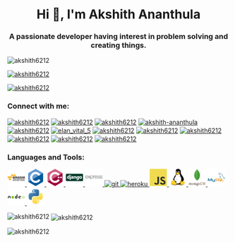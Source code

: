 <h1 align="center">Hi 👋, I'm Akshith Ananthula</h1>
<h3 align="center">A passionate developer having interest in problem solving and creating things.</h3>

<p align="left"> <img src="https://komarev.com/ghpvc/?username=akshith6212&label=Profile%20views&color=0e75b6&style=flat" alt="akshith6212" /> </p>

<p align="left"> <a href="https://github.com/ryo-ma/github-profile-trophy"><img src="https://github-profile-trophy.vercel.app/?username=akshith6212" alt="akshith6212" /></a> </p>

<p align="left"> <a href="https://twitter.com/akshith6212" target="blank"><img src="https://img.shields.io/twitter/follow/akshith6212?logo=twitter&style=for-the-badge" alt="akshith6212" /></a> </p>

<h3 align="left">Connect with me:</h3>
<p align="left">
<a href="https://codepen.io/akshith6212" target="blank"><img align="center" src="https://raw.githubusercontent.com/rahuldkjain/github-profile-readme-generator/master/src/images/icons/Social/codepen.svg" alt="akshith6212" height="30" width="40" /></a>
<a href="https://dev.to/akshith6212" target="blank"><img align="center" src="https://cdn.jsdelivr.net/npm/simple-icons@3.0.1/icons/dev-dot-to.svg" alt="akshith6212" height="30" width="40" /></a>
<a href="https://twitter.com/akshith6212" target="blank"><img align="center" src="https://raw.githubusercontent.com/rahuldkjain/github-profile-readme-generator/master/src/images/icons/Social/twitter.svg" alt="akshith6212" height="30" width="40" /></a>
<a href="https://linkedin.com/in/akshith-ananthula" target="blank"><img align="center" src="https://raw.githubusercontent.com/rahuldkjain/github-profile-readme-generator/master/src/images/icons/Social/linked-in-alt.svg" alt="akshith-ananthula" height="30" width="40" /></a>
<a href="https://stackoverflow.com/users/akshith6212" target="blank"><img align="center" src="https://raw.githubusercontent.com/rahuldkjain/github-profile-readme-generator/master/src/images/icons/Social/stack-overflow.svg" alt="akshith6212" height="30" width="40" /></a>
<a href="https://instagram.com/elan_vital_5" target="blank"><img align="center" src="https://raw.githubusercontent.com/rahuldkjain/github-profile-readme-generator/master/src/images/icons/Social/instagram.svg" alt="elan_vital_5" height="30" width="40" /></a>
<a href="https://medium.com/akshith6212" target="blank"><img align="center" src="https://raw.githubusercontent.com/rahuldkjain/github-profile-readme-generator/master/src/images/icons/Social/medium.svg" alt="akshith6212" height="30" width="40" /></a>
<a href="https://www.codechef.com/users/akshith6212" target="blank"><img align="center" src="https://cdn.jsdelivr.net/npm/simple-icons@3.1.0/icons/codechef.svg" alt="akshith6212" height="30" width="40" /></a>
<a href="https://www.hackerrank.com/akshith6212" target="blank"><img align="center" src="https://raw.githubusercontent.com/rahuldkjain/github-profile-readme-generator/master/src/images/icons/Social/hackerrank.svg" alt="akshith6212" height="30" width="40" /></a>
<a href="https://codeforces.com/profile/akshith6212" target="blank"><img align="center" src="https://cdn.jsdelivr.net/npm/simple-icons@3.0.1/icons/codeforces.svg" alt="akshith6212" height="30" width="40" /></a>
<a href="https://www.leetcode.com/akshith6212" target="blank"><img align="center" src="https://raw.githubusercontent.com/rahuldkjain/github-profile-readme-generator/master/src/images/icons/Social/leet-code.svg" alt="akshith6212" height="30" width="40" /></a>
<a href="https://auth.geeksforgeeks.org/user/akshith6212" target="blank"><img align="center" src="https://raw.githubusercontent.com/rahuldkjain/github-profile-readme-generator/master/src/images/icons/Social/geeks-for-geeks.svg" alt="akshith6212" height="30" width="40" /></a>
</p>

<h3 align="left">Languages and Tools:</h3>
<p align="left"> <a href="https://aws.amazon.com" target="_blank"> <img src="https://raw.githubusercontent.com/devicons/devicon/master/icons/amazonwebservices/amazonwebservices-original-wordmark.svg" alt="aws" width="40" height="40"/> </a> <a href="https://www.cprogramming.com/" target="_blank"> <img src="https://raw.githubusercontent.com/devicons/devicon/master/icons/c/c-original.svg" alt="c" width="40" height="40"/> </a> <a href="https://www.w3schools.com/cpp/" target="_blank"> <img src="https://raw.githubusercontent.com/devicons/devicon/master/icons/cplusplus/cplusplus-original.svg" alt="cplusplus" width="40" height="40"/> </a> <a href="https://www.djangoproject.com/" target="_blank"> <img src="https://raw.githubusercontent.com/devicons/devicon/master/icons/django/django-original.svg" alt="django" width="40" height="40"/> </a> <a href="https://expressjs.com" target="_blank"> <img src="https://raw.githubusercontent.com/devicons/devicon/master/icons/express/express-original-wordmark.svg" alt="express" width="40" height="40"/> </a> <a href="https://git-scm.com/" target="_blank"> <img src="https://www.vectorlogo.zone/logos/git-scm/git-scm-icon.svg" alt="git" width="40" height="40"/> </a> <a href="https://heroku.com" target="_blank"> <img src="https://www.vectorlogo.zone/logos/heroku/heroku-icon.svg" alt="heroku" width="40" height="40"/> </a> <a href="https://developer.mozilla.org/en-US/docs/Web/JavaScript" target="_blank"> <img src="https://raw.githubusercontent.com/devicons/devicon/master/icons/javascript/javascript-original.svg" alt="javascript" width="40" height="40"/> </a> <a href="https://www.linux.org/" target="_blank"> <img src="https://raw.githubusercontent.com/devicons/devicon/master/icons/linux/linux-original.svg" alt="linux" width="40" height="40"/> </a> <a href="https://www.mongodb.com/" target="_blank"> <img src="https://raw.githubusercontent.com/devicons/devicon/master/icons/mongodb/mongodb-original-wordmark.svg" alt="mongodb" width="40" height="40"/> </a> <a href="https://www.mysql.com/" target="_blank"> <img src="https://raw.githubusercontent.com/devicons/devicon/master/icons/mysql/mysql-original-wordmark.svg" alt="mysql" width="40" height="40"/> </a> <a href="https://nodejs.org" target="_blank"> <img src="https://raw.githubusercontent.com/devicons/devicon/master/icons/nodejs/nodejs-original-wordmark.svg" alt="nodejs" width="40" height="40"/> </a> <a href="https://www.python.org" target="_blank"> <img src="https://raw.githubusercontent.com/devicons/devicon/master/icons/python/python-original.svg" alt="python" width="40" height="40"/> </a> </p>

<p><img align="left" src="https://github-readme-stats.vercel.app/api/top-langs?username=akshith6212&show_icons=true&locale=en&layout=compact" alt="akshith6212" /></p>

<p>&nbsp;<img align="center" src="https://github-readme-stats.vercel.app/api?username=akshith6212&show_icons=true&locale=en" alt="akshith6212" /></p>

<p><img align="center" src="https://github-readme-streak-stats.herokuapp.com/?user=akshith6212&" alt="akshith6212" /></p>
